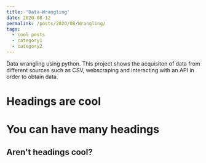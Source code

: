 ```yaml
---
title: 'Data-Wrangling'
date: 2020-08-12
permalink: /posts/2020/08/Wrangling/
tags:
  - cool posts
  - category1
  - category2
---
```


Data wrangling using python. This project shows the acquisiton of data from different sources such as CSV, webscraping and interacting with an API in order to obtain data.

Headings are cool
======

You can have many headings
======

Aren't headings cool?
------
